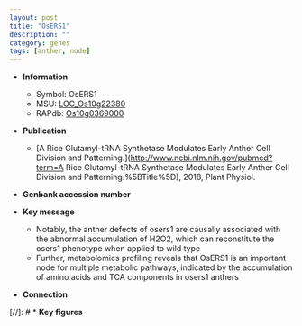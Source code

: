 ```yaml
---
layout: post
title: "OsERS1"
description: ""
category: genes
tags: [anther, node]
---
```


* **Information**  
    + Symbol: OsERS1  
    + MSU: [LOC_Os10g22380](http://rice.uga.edu/cgi-bin/ORF_infopage.cgi?orf=LOC_Os10g22380)  
    + RAPdb: [Os10g0369000](http://rapdb.dna.affrc.go.jp/viewer/gbrowse_details/irgsp1?name=Os10g0369000)  

* **Publication**  
    + [A Rice Glutamyl-tRNA Synthetase Modulates Early Anther Cell Division and Patterning.](http://www.ncbi.nlm.nih.gov/pubmed?term=A Rice Glutamyl-tRNA Synthetase Modulates Early Anther Cell Division and Patterning.%5BTitle%5D), 2018, Plant Physiol.

* **Genbank accession number**  

* **Key message**  
    + Notably, the anther defects of osers1 are causally associated with the abnormal accumulation of H2O2, which can reconstitute the osers1 phenotype when applied to wild type
    + Further, metabolomics profiling reveals that OsERS1 is an important node for multiple metabolic pathways, indicated by the accumulation of amino acids and TCA components in osers1 anthers

* **Connection**  

[//]: # * **Key figures**  


